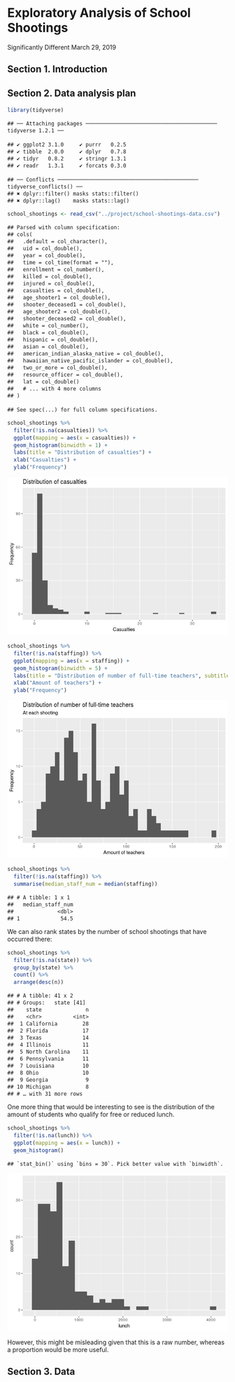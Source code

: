 Exploratory Analysis of School Shootings
================
Significantly Different
March 29, 2019

## Section 1. Introduction

## Section 2. Data analysis plan

``` r
library(tidyverse)
```

    ## ── Attaching packages ────────────────────────────────────────── tidyverse 1.2.1 ──

    ## ✔ ggplot2 3.1.0     ✔ purrr   0.2.5
    ## ✔ tibble  2.0.0     ✔ dplyr   0.7.8
    ## ✔ tidyr   0.8.2     ✔ stringr 1.3.1
    ## ✔ readr   1.3.1     ✔ forcats 0.3.0

    ## ── Conflicts ───────────────────────────────────────────── tidyverse_conflicts() ──
    ## ✖ dplyr::filter() masks stats::filter()
    ## ✖ dplyr::lag()    masks stats::lag()

``` r
school_shootings <- read_csv("../project/school-shootings-data.csv")
```

    ## Parsed with column specification:
    ## cols(
    ##   .default = col_character(),
    ##   uid = col_double(),
    ##   year = col_double(),
    ##   time = col_time(format = ""),
    ##   enrollment = col_number(),
    ##   killed = col_double(),
    ##   injured = col_double(),
    ##   casualties = col_double(),
    ##   age_shooter1 = col_double(),
    ##   shooter_deceased1 = col_double(),
    ##   age_shooter2 = col_double(),
    ##   shooter_deceased2 = col_double(),
    ##   white = col_number(),
    ##   black = col_double(),
    ##   hispanic = col_double(),
    ##   asian = col_double(),
    ##   american_indian_alaska_native = col_double(),
    ##   hawaiian_native_pacific_islander = col_double(),
    ##   two_or_more = col_double(),
    ##   resource_officer = col_double(),
    ##   lat = col_double()
    ##   # ... with 4 more columns
    ## )

    ## See spec(...) for full column specifications.

``` r
school_shootings %>%
  filter(!is.na(casualties)) %>%
  ggplot(mapping = aes(x = casualties)) +
  geom_histogram(binwidth = 1) +
  labs(title = "Distribution of casualties") +
  xlab("Casualties") +
  ylab("Frequency")
```

![](proposal_files/figure-gfm/summ-stats-1.png)<!-- -->

``` r
school_shootings %>%
  filter(!is.na(staffing)) %>%
  ggplot(mapping = aes(x = staffing)) +
  geom_histogram(binwidth = 5) +
  labs(title = "Distribution of number of full-time teachers", subtitle = "At each shooting") +
  xlab("Amount of teachers") +
  ylab("Frequency")
```

![](proposal_files/figure-gfm/staff-viz-1.png)<!-- -->

``` r
school_shootings %>%
  filter(!is.na(staffing)) %>%
  summarise(median_staff_num = median(staffing))
```

    ## # A tibble: 1 x 1
    ##   median_staff_num
    ##              <dbl>
    ## 1             54.5

We can also rank states by the number of school shootings that have
occurred there:

``` r
school_shootings %>%
  filter(!is.na(state)) %>%
  group_by(state) %>%
  count() %>%
  arrange(desc(n))
```

    ## # A tibble: 41 x 2
    ## # Groups:   state [41]
    ##    state              n
    ##    <chr>          <int>
    ##  1 California        28
    ##  2 Florida           17
    ##  3 Texas             14
    ##  4 Illinois          11
    ##  5 North Carolina    11
    ##  6 Pennsylvania      11
    ##  7 Louisiana         10
    ##  8 Ohio              10
    ##  9 Georgia            9
    ## 10 Michigan           8
    ## # … with 31 more rows

One more thing that would be interesting to see is the distribution of
the amount of students who qualify for free or reduced lunch.

``` r
school_shootings %>%
  filter(!is.na(lunch)) %>%
  ggplot(mapping = aes(x = lunch)) +
  geom_histogram()
```

    ## `stat_bin()` using `bins = 30`. Pick better value with `binwidth`.

![](proposal_files/figure-gfm/lunch-viz-1.png)<!-- -->

However, this might be misleading given that this is a raw number,
whereas a proportion would be more useful.

## Section 3. Data
